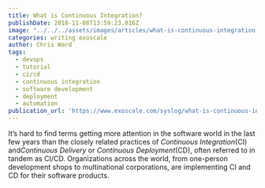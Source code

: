 ```yaml
---
title: What is Continuous Integration?
publishDate: 2018-11-08T13:59:23.016Z
image: "../../../assets/images/articles/what-is-continuous-integration.png"
categories: writing exoscale
author: Chris Ward
tags:
  - devops
  - tutorial
  - ci/cd
  - continuous integration
  - software development
  - deployment
  - automation
publication_url: 'https://www.exoscale.com/syslog/what-is-continuous-integration/'
---
```


It’s hard to find terms getting more attention in the software world in the last few years than the closely related practices of *Continuous Integration*(CI) and*Continuous Delivery* or *Continuous Deployment*(CD), often referred to in tandem as CI/CD. Organizations across the world, from one-person development shops to multinational corporations, are implementing CI and CD for their software products.
